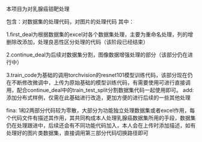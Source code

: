 本项目为对乳腺癌钼靶处理

包含：对数据集的处理代码，对图片的处理代码
其中：

1.first_deal为根据数据集的excel对各个数据集处理，主要为重命名处理，列的增删除改添加，处理良恶性区分处理的代码（该阶段已经结束）

2.continue_deal为后续对数据集分割，图像数据增强处理的部分（该部分仍在进行中）

3.train_code为基础的调用torchvision的resnet101模型训练代码，该部分现在仍在不断修改微调中，上传为原始基础的模型训练代码，有需要使用可进行直接调用，配合continue_deal中的train_test_split分割数据集代码一起使用即可。
add:添加分布式样例，仅需在此基础进行改造，更加方便的进行后续的一些其他处理

fina:
1和2两部分代码较为零散，大部分为功能独立处理数据集或者excel作用，每个代码文件有描述其作用，其共同构成本人处理乳腺癌数据集所用的手段，数据集仍在处理跟进中，后续还会有不同功能代码加入，本人会在上传时添加描述，如有处理好的图片类数据集，直接调用第三部分代码切换路径即可
